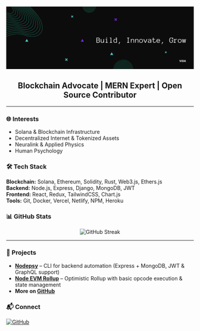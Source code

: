 <p align="center">
  <img src="https://raw.githubusercontent.com/Vida-TG/Vida-TG/main/header.png" alt="Header">
</p>

<h2 align="center">Blockchain Advocate | MERN Expert | Open Source Contributor</h2>

---

### 🌐 Interests  
- Solana & Blockchain Infrastructure  
- Decentralized Internet & Tokenized Assets  
- Neuralink & Applied Physics  
- Human Psychology 

### 🛠 Tech Stack  
**Blockchain:** Solana, Ethereum, Solidity, Rust, Web3.js, Ethers.js  
**Backend:** Node.js, Express, Django, MongoDB, JWT  
**Frontend:** React, Redux, TailwindCSS, Chart.js  
**Tools:** Git, Docker, Vercel, Netlify, NPM, Heroku  

### 📊 GitHub Stats  
<p align="center">
  <img src="https://github-readme-streak-stats.herokuapp.com/?user=Vida-TG&theme=dark&hide_border=true" alt="GitHub Streak">
</p>

---

### 🚀 Projects  
- **[Nodepsy](https://github.com/Vida-TG/nodepsy)** – CLI for backend automation (Express + MongoDB, JWT & GraphQL support)  
- **[Node EVM Rollup](https://github.com/Vida-TG/lightweight-evm-rollup-implementation)** – Optimistic Rollup with basic opcode execution & state management  
- **More on [GitHub](https://github.com/Vida-TG)**  

### 📬 Connect  
[![GitHub](https://img.shields.io/badge/GitHub-181717?style=for-the-badge&logo=GitHub)](https://github.com/Vida-TG)  
